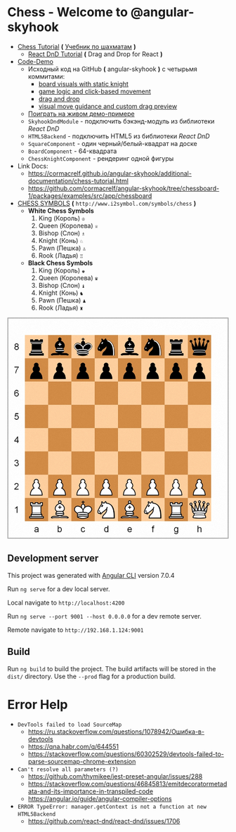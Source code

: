 # Chess - Welcome to @angular-skyhook

* [Chess Tutorial](https://cormacrelf.github.io/angular-skyhook/additional-documentation/chess-tutorial.html) **(** [Учебник по шахматам](https://translate.google.com.ua/translate?hl=ru&tab=rT&sl=en&tl=ru&u=https%3A%2F%2Fcormacrelf.github.io%2Fangular-skyhook%2Fadditional-documentation%2Fchess-tutorial.html) **)**
  * [React DnD Tutorial](https://react-dnd.github.io/react-dnd/about) **(** Drag and Drop for React **)**
* [Code-Demo](https://stackblitz.com/edit/angular-skyhook-chess)
  * Исходный код на GitHub **(** angular-skyhook **)** с четырьмя коммитами:
    * [board visuals with static knight](https://github.com/cormacrelf/angular-skyhook/tree/chessboard-1/packages/examples/src/app/chessboard)
    * [game logic and click-based movement](https://github.com/cormacrelf/angular-skyhook/tree/chessboard-2/packages/examples/src/app/chessboard)
    * [drag and drop](https://github.com/cormacrelf/angular-skyhook/tree/chessboard-3/packages/examples/src/app/chessboard)
    * [visual move guidance and custom drag preview](https://github.com/cormacrelf/angular-skyhook/tree/chessboard-4/packages/examples/src/app/chessboard)
  * [Поиграть на живом демо-примере](https://cormacrelf.github.io/angular-skyhook/examples/index.html)
  * `SkyhookDndModule` - подключить бэкэнд-модуль из библиотеки *React DnD*
  * `HTML5Backend` - подключить HTML5 из библиотеки *React DnD*
  * `SquareComponent` - один черный/белый-квадрат на доске
  * `BoardComponent` - 64-квадрата
  * `ChessKnightComponent` - рендеринг одной фигуры
* Link Docs:
  * https://cormacrelf.github.io/angular-skyhook/additional-documentation/chess-tutorial.html
  * https://github.com/cormacrelf/angular-skyhook/tree/chessboard-1/packages/examples/src/app/chessboard
* [CHESS SYMBOLS](http://www.i2symbol.com/symbols/chess) **(** `http://www.i2symbol.com/symbols/chess` **)**
  * **White Chess Symbols**
    1. King (Король) `♔`
    2. Queen (Королева) `♕`
    3. Bishop (Слон)  `♗`
    4. Knight (Конь) `♘`
    5. Pawn (Пешка)  `♙`
    6. Rook (Ладья)  `♖`
  * **Black Chess Symbols**
    1. King (Король) `♚`
    2. Queen (Королева) `♛`
    3. Bishop (Слон) `♝`
    4. Knight (Конь) `♞`
    5. Pawn (Пешка) `♟`
    6. Rook (Ладья) `♜`

![chess-board-example](chess-board-example.jpg)


## Development server

This project was generated with [Angular CLI](https://github.com/angular/angular-cli) version 7.0.4

Run `ng serve` for a dev local server.

Local navigate to `http://localhost:4200`

Run `ng serve --port 9001 --host 0.0.0.0` for a dev remote server.

Remote navigate to `http://192.168.1.124:9001`


## Build

Run `ng build` to build the project.
The build artifacts will be stored in the `dist/` directory.
Use the `--prod` flag for a production build.


# Error Help

* `DevTools failed to load SourceMap`
  * https://ru.stackoverflow.com/questions/1078942/Ошибка-в-devtools
  * https://qna.habr.com/q/644551
  * https://stackoverflow.com/questions/60302529/devtools-failed-to-parse-sourcemap-chrome-extension
* `Can't resolve all parameters (?)`
  * https://github.com/thymikee/jest-preset-angular/issues/288
  * https://stackoverflow.com/questions/46845813/emitdecoratormetadata-and-its-importance-in-transpiled-code
  * https://angular.io/guide/angular-compiler-options
* `ERROR TypeError: manager.getContext is not a function at new HTML5Backend`
  * https://github.com/react-dnd/react-dnd/issues/1706
